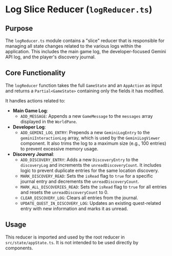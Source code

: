 
# Log Slice Reducer (`logReducer.ts`)

## Purpose

The `logReducer.ts` module contains a "slice" reducer that is responsible for managing all state changes related to the various logs within the application. This includes the main game log, the developer-focused Gemini API log, and the player's discovery journal.

## Core Functionality

The `logReducer` function takes the full `GameState` and an `AppAction` as input and returns a `Partial<GameState>` containing only the fields it has modified.

It handles actions related to:
*   **Main Game Log**:
    *   `ADD_MESSAGE`: Appends a new `GameMessage` to the `messages` array displayed in the `WorldPane`.
*   **Developer Log**:
    *   `ADD_GEMINI_LOG_ENTRY`: Prepends a new `GeminiLogEntry` to the `geminiInteractionLog` array, which is used by the `GeminiLogViewer` component. It also trims the log to a maximum size (e.g., 100 entries) to prevent excessive memory usage.
*   **Discovery Journal**:
    *   `ADD_DISCOVERY_ENTRY`: Adds a new `DiscoveryEntry` to the `discoveryLog` and increments the `unreadDiscoveryCount`. It includes logic to prevent duplicate entries for the same location discovery.
    *   `MARK_DISCOVERY_READ`: Sets the `isRead` flag to `true` for a specific journal entry and decrements the `unreadDiscoveryCount`.
    *   `MARK_ALL_DISCOVERIES_READ`: Sets the `isRead` flag to `true` for all entries and resets the `unreadDiscoveryCount` to 0.
    *   `CLEAR_DISCOVERY_LOG`: Clears all entries from the journal.
    *   `UPDATE_QUEST_IN_DISCOVERY_LOG`: Updates an existing quest-related entry with new information and marks it as unread.

## Usage

This reducer is imported and used by the root reducer in `src/state/appState.ts`. It is not intended to be used directly by components.
